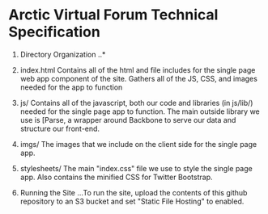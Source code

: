Arctic Virtual Forum Technical Specification
============================================
1. Directory Organization
..*
1. index.html
Contains all of the html and file includes for the single page web app component of the site.
Gathers all of the JS, CSS, and images needed for the app to function

2. js/
Contains all of the javascript, both our code and libraries (in js/lib/) needed for the single page app to function.
The main outside library we use is [Parse, a wrapper around Backbone to serve our data and structure our front-end.

3. imgs/
The images that we include on the client side for the single page app.

4. stylesheets/
The main "index.css" file we use to style the single page app. Also contains the minified CSS for Twitter Bootstrap.

2. Running the Site
...To run the site, upload the contents of this github repository to an S3 bucket and set "Static File Hosting" to enabled.